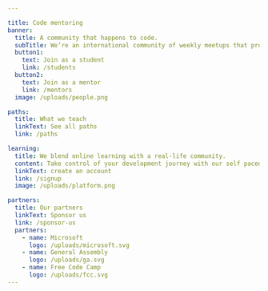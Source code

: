 ```yaml
---

title: Code mentoring
banner:
  title: A community that happens to code.
  subTitle: We’re an international community of weekly meetups that provide free mentoring and coaching for developers.
  button1:
    text: Join as a student
    link: /students
  button2:
    text: Join as a mentor
    link: /mentors
  image: /uploads/people.png

paths:
  title: What we teach
  linkText: See all paths
  link: /paths

learning:
  title: We blend online learning with a real-life community.
  content: Take control of your development journey with our self paced learning platform, and connect to real people at our weekly events.
  linkText: create an account
  link: /signup
  image: /uploads/platform.png

partners:
  title: Our partners
  linkText: Sponsor us
  link: /sponsor-us
  partners:
    - name: Microsoft
      logo: /uploads/microsoft.svg
    - name: General Assembly
      logo: /uploads/ga.svg
    - name: Free Code Camp
      logo: /uploads/fcc.svg
---
```

